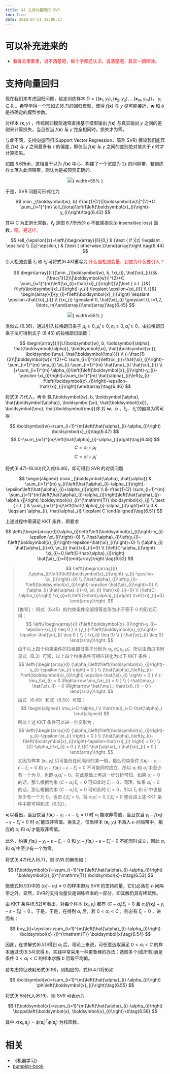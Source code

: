 ```yaml
---
title: 41 支持向量回归 SVR
toc: true
date: 2018-07-31 18:06:17
---
```


# 可以补充进来的

- <span style="color:red;">看得云里雾里，说不清楚吧，每个字都还认识，说清楚吧，其实一团糊涂。</span>

# 支持向量回归


现在我们来考虑回归问题，给定训练样本 $D=\left\{\left(\boldsymbol{x}_{1}, y_{1}\right),\left(\boldsymbol{x}_{2}, y_{2}\right), \ldots\right.\left(\boldsymbol{x}_{m}, y_{m}\right) \}$， $y_{i} \in \mathbb{R}$ 。希望学得一个形如式(6.7)的回归模型，使得 $f(\boldsymbol{x})$ 与 $y$ 尽可能接近，$\boldsymbol{w}$ 和 $b$ 是待确定的模型参数。

对样本 $(\boldsymbol{x}, y)$ ，传统回归模型通常直接基于模型输出 $f(\boldsymbol{x})$ 与真实输出 $y$ 之间的差别来计算损失，当且仅当 $f(\boldsymbol{x})$ 与 $y$ 完全相同时，损失才为零。

与此不同，支持向量回归(Support Vector Regression，简称 SVR) 假设我们能容忍 $f(\boldsymbol{x})$ 与 $y$ 之间最多有 $\epsilon$ 的偏差，即仅当 $f(\boldsymbol{x})$ 与 $y$ 之间的差别绝对值大于 $\epsilon$ 时才计算损失。

如图 6.6所示，这相当于以为 $f(\boldsymbol{x})$ 中心，构建了一个宽度为 $2\epsilon$ 的间隔带，若训练样本落入此间隔带，则认为是被预测正确的.

<center>

![](http://images.iterate.site/blog/image/180627/eAKlA3BEmJ.png?imageslim){ width=55% }


</center>

于是，SVR 问题可形式化为

$$
\min _{\boldsymbol{w}, b} \frac{1}{2}\|\boldsymbol{w}\|^{2}+C \sum_{i=1}^{m} \ell_{\iota}\left(f\left(\boldsymbol{x}_{i}\right)-y_{i}\right)\tag{6.43}
$$

其中 C 为正则化常数，$\ell_{\epsilon}$ 是图 6.7所示的 $\epsilon$-不敏感损失($\epsilon$-insensitive loss) 函数。<span style="color:red;">嗯，是这样。</span>

$$
\ell_{\epsilon}(z)=\left\{\begin{array}{ll}{0,} & {\text { if }|z| \leqslant \epsilon} \\ {|z|-\epsilon,} & {\text { otherwise }}\end{array}\right.\tag{6.44}
$$

引入松弛变量 $\xi_i$ 和 $\hat{\xi}_i$ 可将式(6.43)重写为 <span style="color:red;">什么是松弛变量，到底为什么要引入？</span>



$$
\begin{array}{ll}{\min _{\boldsymbol{w}, b, \xi_{i}, \hat{\xi}_{i}}}& {\frac{1}{2}\|\boldsymbol{w}\|^{2}+C \sum_{i=1}^{m}\left(\xi_{i}+\hat{\xi}_{i}\right)}\\{\text { s.t. }}&{ f\left(\boldsymbol{x}_{i}\right)-y_{i} \leqslant \epsilon+\xi_{i}} \\ {}&{ \begin{array}{l}{y_{i}-f\left(\boldsymbol{x}_{i}\right) \leqslant \epsilon+\hat{\xi}_{i}} \\ {\xi_{i} \geqslant 0, \hat{\xi}_{i} \geqslant 0, i=1,2, \ldots, m}\end{array}}\end{array}\tag{6.45}
$$

<center>

![](http://images.iterate.site/blog/image/180627/Ke2LHdHL6D.png?imageslim){ width=55% }


</center>

类似式 (6.36)，通过引入拉格朗日乘子 $\mu_{i} \geqslant 0, \hat{\mu}_{i} \geqslant 0, \alpha_{i} \geqslant 0, \hat{\alpha}_{i} \geqslant 0$，由拉格朗日乘子法可得到式子 (6.45) 的拉格朗日函数：

$$
\begin{array}{l}{L(\boldsymbol{w}, b, \boldsymbol{\alpha}, \hat{\boldsymbol{\alpha}}, \boldsymbol{\xi}, \hat{\boldsymbol{\xi}}, \boldsymbol{\mu}, \hat{\boldsymbol{\mu}})} \\ {=\frac{1}{2}\|\boldsymbol{w}\|^{2}+C \sum_{i=1}^{m}\left(\xi_{i}+\hat{\xi}_{i}\right)-\sum_{i=1}^{m} \mu_{i} \xi_{i}-\sum_{i=1}^{m} \hat{\mu}_{i} \hat{\xi}_{i}} \\ {+\sum_{i=1}^{m} \alpha_{i}\left(f\left(\boldsymbol{x}_{i}\right)-y_{i}-\epsilon-\xi_{i}\right)+\sum_{i=1}^{m} \hat{\alpha}_{i}\left(y_{i}-f\left(\boldsymbol{x}_{i}\right)-\epsilon-\hat{\xi}_{i}\right)}\end{array}\tag{6.46}
$$

将式(6.7)代入，再令 $L(\boldsymbol{w}, b, \boldsymbol{\alpha}, \hat{\boldsymbol{\alpha}}, \boldsymbol{\xi}, \hat{\boldsymbol{\xi}}, \boldsymbol{\mu}, \hat{\boldsymbol{\mu}})$ 对 $\boldsymbol{w}$，$b$ ，$\xi_i$， $\hat{\xi}_i$ 的偏导为零可得：

$$
\boldsymbol{w}=\sum_{i=1}^{m}\left(\hat{\alpha}_{i}-\alpha_{i}\right) \boldsymbol{x}_{i}\tag{6.47}
$$
$$
0=\sum_{i=1}^{m}\left(\hat{\alpha}_{i}-\alpha_{i}\right)\tag{6.48}
$$
$$
C=\alpha_{i}+\mu_{i}\tag{6.49}
$$
$$
C=\hat{\alpha}_{i}+\hat{\mu}_{i}\tag{6.50}
$$

将式(6.47)-(6.S0)代入式(6.46)，即可得到 SVR 的对偶问题

$$
\begin{aligned} \max _{\boldsymbol{\alpha}, \hat{\alpha}} & \sum_{i=1}^{m} y_{i}\left(\hat{\alpha}_{i}-\alpha_{i}\right)-\epsilon\left(\hat{\alpha}_{i}+\alpha_{i}\right) \\ &-\frac{1}{2} \sum_{i=1}^{m} \sum_{j=1}^{m}\left(\hat{\alpha}_{i}-\alpha_{i}\right)\left(\hat{\alpha}_{j}-\alpha_{j}\right) \boldsymbol{x}_{i}^{\mathrm{T}} \boldsymbol{x}_{j} \\ \text { s.t. } & \sum_{i=1}^{m}\left(\hat{\alpha}_{i}-\alpha_{i}\right)=0 \\ 0 & \leqslant \alpha_{i}, \hat{\alpha}_{i} \leqslant C \end{aligned}\tag{6.51}
$$

上述过程中需满足 KKT 条件，即要求

$$
\left\{\begin{array}{l}{\alpha_{i}\left(f\left(\boldsymbol{x}_{i}\right)-y_{i}-\epsilon-\xi_{i}\right)=0} \\ {\hat{\alpha}_{i}\left(y_{i}-f\left(\boldsymbol{x}_{i}\right)-\epsilon-\hat{\xi}_{i}\right)=0} \\ {\alpha_{i} \hat{\alpha}_{i}=0, \xi_{i} \hat{\xi}_{i}=0} \\ {\left(C-\alpha_{i}\right) \xi_{i}=0,\left(C-\hat{\alpha}_{i}\right) \hat{\xi}_{i}=0}\end{array}\right.\tag{6.52}
$$


> $$
> \left\{\begin{array}{l}
> {\alpha_{i}\left(f\left(\boldsymbol{x}_{i}\right)-y_{i}-\epsilon-\xi_{i}\right)=0} \\ {\hat{\alpha}_{i}\left(y_{i}-f\left(\boldsymbol{x}_{i}\right)-\epsilon-\hat{\xi}_{i}\right)=0} \\ {\alpha_{i} \hat{\alpha}_{i}=0, \xi_{i} \hat{\xi}_{i}=0} \\
> {\left(C-\alpha_{i}\right) \xi_{i}=0,\left(C-\hat{\alpha}_{i}\right) \hat{\xi}_{i}=0}
> \end{array}\right.
> $$
> [推导]：
> 将式（6.45）的约束条件全部恒等变形为小于等于 0 的形式可得：
> $$
> \left\{\begin{array}{l}
> {f\left(\boldsymbol{x}_{i}\right)-y_{i}-\epsilon-\xi_{i} \leq 0 }  \\
> {y_{i}-f\left(\boldsymbol{x}_{i}\right)-\epsilon-\hat{\xi}_{i} \leq 0 } \\
> {-\xi_{i} \leq 0} \\
> {-\hat{\xi}_{i} \leq 0}
> \end{array}\right.
> $$
> 由于以上四个约束条件的拉格朗日乘子分别为 $\alpha_i,\hat{\alpha}_i,\mu_i,\hat{\mu}_i$，所以由西瓜书附录式（B.3）可知，以上四个约束条件可相应转化为以下 KKT 条件：
> $$
> \left\{\begin{array}{l}
> {\alpha_i\left(f\left(\boldsymbol{x}_{i}\right)-y_{i}-\epsilon-\xi_{i} \right) = 0 }  \\
> {\hat{\alpha}_i\left(y_{i}-f\left(\boldsymbol{x}_{i}\right)-\epsilon-\hat{\xi}_{i} \right) = 0 } \\
> {-\mu_i\xi_{i} = 0 \Rightarrow \mu_i\xi_{i} = 0 }  \\
> {-\hat{\mu}_i \hat{\xi}_{i} = 0  \Rightarrow \hat{\mu}_i \hat{\xi}_{i} = 0 }
> \end{array}\right.
> $$
> 由式（6.49）和式（6.50）可知：
> $$
> \begin{aligned}
> \mu_i=C-\alpha_i \\
> \hat{\mu}_i=C-\hat{\alpha}_i
> \end{aligned}
> $$
> 所以上述 KKT 条件可以进一步变形为：
> $$
> \left\{\begin{array}{l}
> {\alpha_i\left(f\left(\boldsymbol{x}_{i}\right)-y_{i}-\epsilon-\xi_{i} \right) = 0 }  \\
> {\hat{\alpha}_i\left(y_{i}-f\left(\boldsymbol{x}_{i}\right)-\epsilon-\hat{\xi}_{i} \right) = 0 } \\
> {(C-\alpha_i)\xi_{i} = 0 }  \\
> {(C-\hat{\alpha}_i) \hat{\xi}_{i} = 0 }
> \end{array}\right.
> $$
> 又因为样本 $(\boldsymbol{x}_i,y_i)$ 只可能处在间隔带的某一侧，那么约束条件 $f\left(\boldsymbol{x}_{i}\right)-y_{i}-\epsilon-\xi_{i}=0$ 和 $y_{i}-f\left(\boldsymbol{x}_{i}\right)-\epsilon-\hat{\xi}_{i}=0$ 不可能同时成立，所以 $\alpha_i$ 和 $\hat{\alpha}_i$ 中至少有一个为 0，也即 $\alpha_i\hat{\alpha}_i=0$。在此基础上再进一步分析可知，如果 $\alpha_i=0$ 的话，那么根据约束 $(C-\alpha_i)\xi_{i} = 0$ 可知此时 $\xi_i=0$，同理，如果 $\hat{\alpha}_i=0$ 的话，那么根据约束 $(C-\hat{\alpha}_i)\hat{\xi}_{i} = 0$ 可知此时 $\hat{\xi}_i=0$，所以 $\xi_i$ 和 $\hat{\xi}_i$ 中也是至少有一个为 0，也即 $\xi_{i} \hat{\xi}_{i}=0$。将 $\alpha_i\hat{\alpha}_i=0,\xi_{i} \hat{\xi}_{i}=0$ 整合进上述 KKT 条件中即可得到式（6.52）。



可以看出，当且仅当 $f\left(\boldsymbol{x}_{i}\right)-y_{i}-\epsilon-\xi_{i}=0$ 时 $\alpha_i$ 能取非零值，当且仅当 $y_{i}-f\left(\boldsymbol{x}_{i}\right)-\epsilon-\hat{\xi}_{i}=0$ 时 $\hat{\alpha}_i$ 能取非零值。换言之，仅当样本 $\left(\boldsymbol{x}_{i}, y_{i}\right)$ 不落入 $\epsilon$-间隔带中，相应的 $\alpha_i$ 和 $\hat{\alpha}_i$ 才能取非零值。

此外，约束 $f\left(\boldsymbol{x}_{i}\right)-y_{i}-\epsilon-\xi_{i}=0$ 和 $y_{i}-f\left(\boldsymbol{x}_{i}\right)-\epsilon-\hat{\xi}_{i}=0$ 不能同时成立，因此 $\alpha_i$ 和 $\hat{\alpha}_i$ 中至少有一个为零。

将式(6.47)代入(6.7)，则 SVR 的解形如：

$$
f(\boldsymbol{x})=\sum_{i=1}^{m}\left(\hat{\alpha}_{i}-\alpha_{i}\right) \boldsymbol{x}_{i}^{\mathrm{T}} \boldsymbol{x}+b\tag{6.53}
$$

能使式(6.53)中的 $(\hat{\alpha}_i-\alpha_i)\neq 0$ 的样本即为 SVR 的支持向量，它们必落在 $\epsilon$-间隔带之外。显然，SVR的支持向量仅是训练样本的一部分，即其解仍具有稀疏性。

由 KKT 条件(6.52)可看出，对每个样本 $\left(\boldsymbol{x}_{i}, y_{i}\right)$ 都有 $(C-\alpha_i)\xi_i=0$ 且 $\alpha_{i}\left(f\left(\boldsymbol{x}_{i}\right)-y_{i}-\epsilon-\xi_{i}\right)=0$ 。于是。于是，在得到 $\alpha_i$ 后，若 $0<\alpha_i<C$ ，则必有 $\xi_i=0$ ，进而有：

$$
b=y_{i}+\epsilon-\sum_{i=1}^{m}\left(\hat{\alpha}_{i}-\alpha_{i}\right) \boldsymbol{x}_{i}^{\mathrm{T}} \boldsymbol{x}\tag{6.54}
$$


因此，在求解式(6.51)得到 $\alpha_i$ 后，理论上来说，可任意选取满足 $0<\alpha_i<C$ 的样本通过式(6.54)求得 $b$。实践中常采用一种更鲁棒的办法：选取多个(或所有)满足条件  $0<\alpha_i<C$  的样本求解 $b$ 后取平均值。

若考虑特征映射形式(6.19)，则相应的，式(6.47)将形如

$$
\boldsymbol{w}=\sum_{i=1}^{m}\left(\hat{\alpha}_{i}-\alpha_{i}\right) \phi\left(\boldsymbol{x}_{i}\right)\tag{6.55}
$$

将式(6.55)代入(6.19)，则 SVR 可表示为

$$
f(\boldsymbol{x})=\sum_{i=1}^{m}\left(\hat{\alpha}_{i}-\alpha_{i}\right) \kappa\left(\boldsymbol{x}, \boldsymbol{x}_{i}\right)+b\tag{6.56}
$$

其中 $\kappa\left(\boldsymbol{x}_{i}, \boldsymbol{x}_{j}\right)=\phi\left(\boldsymbol{x}_{i}\right)^{\mathrm{T}} \phi\left(\boldsymbol{x}_{j}\right)$ 为核函数。




# 相关

- 《机器学习》
- [pumpkin-book](https://github.com/datawhalechina/pumpkin-book)
